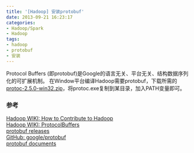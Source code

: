 ```yaml
---
title: '[Hadoop] 安装protobuf'
date: 2013-09-21 16:23:17
categories: 
- Hadoop/Spark
- Hadoop
tags: 
- hadoop
- protobuf
- 安装
---
```

Protocol Buffers (即protobuf)是Google的语言无关、平台无关、结构数据序列化的可扩展机制。
在Window平台编译Hadoop需要protobuf，下载所需的[protoc-2.5.0-win32.zip](https://github.com/google/protobuf/releases/download/v2.5.0/protoc-2.5.0-win32.zip)，将protoc.exe复制到某目录，加入PATH变量即可。

### 参考

[Hadoop WIKI: How to Contribute to Hadoop](http://wiki.apache.org/hadoop/HowToContribute)    
[Hadoop WIKI: ProtocolBuffers](http://wiki.apache.org/hadoop/ProtocolBuffers)    
[protobuf releases](https://github.com/google/protobuf/releases)    
[GitHub: google/protobuf](https://github.com/google/protobuf)    
[protobuf documents](https://developers.google.com/protocol-buffers/)    